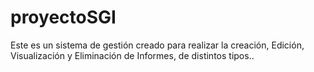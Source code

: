 # proyectoSGI
Este es un sistema de gestión creado para realizar la creación, Edición, Visualización y Eliminación de Informes, de distintos tipos..
